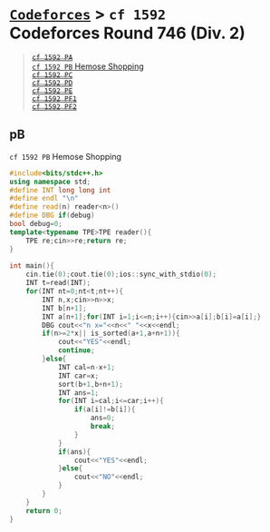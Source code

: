 # [`Codeforces`] > `cf 1592`<br>Codeforces Round 746 (Div. 2)

> ~~[`cf 1592 PA`](#pA)~~  
> [`cf 1592 PB` Hemose Shopping](#pB)  
> ~~[`cf 1592 PC`](#pC)~~  
> ~~[`cf 1592 PD`](#pD)~~  
> ~~[`cf 1592 PE`](#pE)~~  
> ~~[`cf 1592 PF1`](#pF1)~~  
> ~~[`cf 1592 PF2`](#pF2)~~  


## pB
`cf 1592 PB` Hemose Shopping
```c++
#include<bits/stdc++.h>
using namespace std;
#define INT long long int
#define endl "\n"
#define read(n) reader<n>()
#define DBG if(debug)
bool debug=0;
template<typename TPE>TPE reader(){
	TPE re;cin>>re;return re;
}
 
int main(){
	cin.tie(0);cout.tie(0);ios::sync_with_stdio(0);
	INT t=read(INT);
	for(INT nt=0;nt<t;nt++){
		INT n,x;cin>>n>>x;
		INT b[n+1];
		INT a[n+1];for(INT i=1;i<=n;i++){cin>>a[i];b[i]=a[i];}
		DBG cout<<"n x="<<n<<" "<<x<<endl;
		if(n>=2*x|| is_sorted(a+1,a+n+1)){
			cout<<"YES"<<endl;
			continue;
		}else{
			INT cal=n-x+1;
			INT car=x;
			sort(b+1,b+n+1);
			INT ans=1;
			for(INT i=cal;i<=car;i++){
				if(a[i]!=b[i]){
					ans=0;
					break;
				}
			}
			if(ans){
				cout<<"YES"<<endl;
			}else{
				cout<<"NO"<<endl;
			}
		}
	}
	return 0;
}
```

[`Codeforces`]: /OJ_ans/cf
[`Zerojudge`]: /OJ_ans/zj
[`PCIC`]: /OJ_ans/PCIC